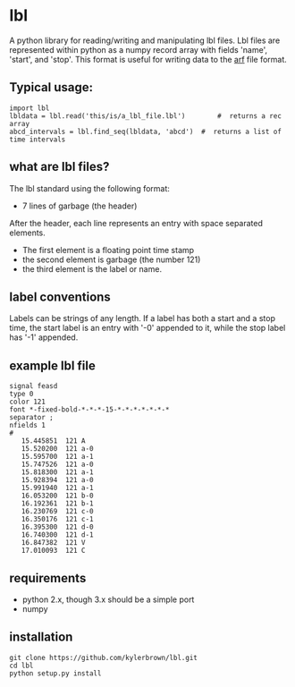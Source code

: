 lbl
===

A python library for reading/writing and manipulating lbl files.
Lbl files are represented within python as a numpy record array with fields 'name', 'start', and 'stop'.
This format is useful for writing data to the [arf](https://github.com/dmeliza/arf) file format.

Typical usage:
---------------

    import lbl
    lbldata = lbl.read('this/is/a_lbl_file.lbl')        #  returns a rec array
    abcd_intervals = lbl.find_seq(lbldata, 'abcd')  #  returns a list of time intervals

what are lbl files?
--------------------
The lbl standard using the following format:
* 7 lines of garbage (the header)

After the header, each line represents an entry with space separated elements.
* The first element is a floating point time stamp
* the second element is garbage (the number 121)
* the third element is the label or name.

label conventions
------------------
Labels can be strings of any length. If a label has both a start and a stop time, 
the start label is an entry with '-0' appended to it, while the stop label has '-1' appended.

example lbl file
-------------------
    signal feasd
    type 0
    color 121
    font *-fixed-bold-*-*-*-15-*-*-*-*-*-*-*
    separator ;
    nfields 1
    #
       15.445851  121 A
       15.520200  121 a-0
       15.595700  121 a-1
       15.747526  121 a-0
       15.818300  121 a-1
       15.928394  121 a-0
       15.991940  121 a-1
       16.053200  121 b-0
       16.192361  121 b-1
       16.230769  121 c-0
       16.350176  121 c-1
       16.395300  121 d-0
       16.740300  121 d-1
       16.847382  121 V
       17.010093  121 C



requirements
------------
* python 2.x, though 3.x should be a simple port
* numpy

installation
-------------
    git clone https://github.com/kylerbrown/lbl.git
    cd lbl
    python setup.py install
